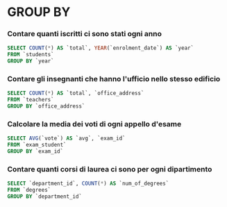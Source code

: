 # GROUP BY

### Contare quanti iscritti ci sono stati ogni anno

```SQL
SELECT COUNT(*) AS `total`, YEAR(`enrolment_date`) AS `year`
FROM `students`
GROUP BY `year`
```

### Contare gli insegnanti che hanno l'ufficio nello stesso edificio

```SQL
SELECT COUNT(*) AS `total`, `office_address`
FROM `teachers`
GROUP BY `office_address`
```

### Calcolare la media dei voti di ogni appello d'esame

```SQL
SELECT AVG(`vote`) AS `avg`, `exam_id`
FROM `exam_student`
GROUP BY `exam_id`
```

### Contare quanti corsi di laurea ci sono per ogni dipartimento

```SQL
SELECT `department_id`, COUNT(*) AS `num_of_degrees`
FROM `degrees`
GROUP BY `department_id`
```